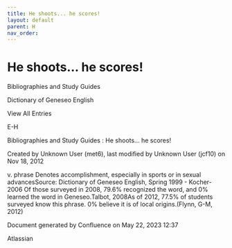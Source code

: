```yaml
---
title: He shoots... he scores!
layout: default
parent: H
nav_order:
---
```


# He shoots... he scores!

Bibliographies and Study Guides

Dictionary of Geneseo English

View All Entries

E-H

Bibliographies and Study Guides : He shoots... he scores!

Created by  Unknown User (met6), last modified by  Unknown User (jcf10) on Nov 18, 2012

v. phrase Denotes accomplishment, especially in sports or in sexual advancesSource: Dictionary of Geneseo English, Spring 1999 - Kocher- 2006 Of those surveyed in 2008, 79.6% recognized the word, and 0% learned the word in Geneseo.Talbot, 2008As of 2012, 77.5% of students surveyed know this phrase. 0% believe it is of local origins.(Flynn, G-M, 2012)

Document generated by Confluence on May 22, 2023 12:37

Atlassian
